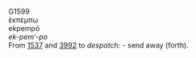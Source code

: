 G1599  
ἐκπέμπω  
ekpempō  
*ek-pem‘-po*  
From [1537](g1537) and [3992](g3992) to *despatch:* - send away
(forth).  
